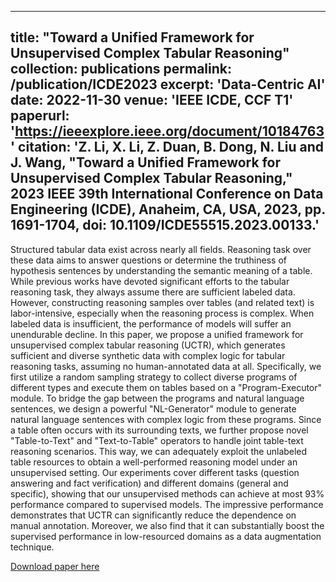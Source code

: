 
---
title: "Toward a Unified Framework for Unsupervised Complex Tabular Reasoning"
collection: publications
permalink: /publication/ICDE2023
excerpt: 'Data-Centric AI'
date: 2022-11-30
venue: 'IEEE ICDE, CCF T1'
paperurl: 'https://ieeexplore.ieee.org/document/10184763'
citation: 'Z. Li, X. Li, Z. Duan, B. Dong, N. Liu and J. Wang, "Toward a Unified Framework for Unsupervised Complex Tabular Reasoning," 2023 IEEE 39th International Conference on Data Engineering (ICDE), Anaheim, CA, USA, 2023, pp. 1691-1704, doi: 10.1109/ICDE55515.2023.00133.'
---
Structured tabular data exist across nearly all fields. Reasoning task over these data aims to answer questions or determine the truthiness of hypothesis sentences by understanding the semantic meaning of a table. While previous works have devoted significant efforts to the tabular reasoning task, they always assume there are sufficient labeled data. However, constructing reasoning samples over tables (and related text) is labor-intensive, especially when the reasoning process is complex. When labeled data is insufficient, the performance of models will suffer an unendurable decline. In this paper, we propose a unified framework for unsupervised complex tabular reasoning (UCTR), which generates sufficient and diverse synthetic data with complex logic for tabular reasoning tasks, assuming no human-annotated data at all. Specifically, we first utilize a random sampling strategy to collect diverse programs of different types and execute them on tables based on a "Program-Executor" module. To bridge the gap between the programs and natural language sentences, we design a powerful "NL-Generator" module to generate natural language sentences with complex logic from these programs. Since a table often occurs with its surrounding texts, we further propose novel "Table-to-Text" and "Text-to-Table" operators to handle joint table-text reasoning scenarios. This way, we can adequately exploit the unlabeled table resources to obtain a well-performed reasoning model under an unsupervised setting. Our experiments cover different tasks (question answering and fact verification) and different domains (general and specific), showing that our unsupervised methods can achieve at most 93% performance compared to supervised models. The impressive performance demonstrates that UCTR can significantly reduce the dependence on manual annotation. Moreover, we also find that it can substantially boost the supervised performance in low-resourced domains as a data augmentation technique.

[Download paper here](https://ieeexplore.ieee.org/document/10184763)
